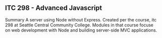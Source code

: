 ITC 298 - Advanced Javascript 
--------

Summary
  A server using Node without Express. Created per the course, itc 298 at Seattle Central Community College.
  Modules in that course focuse on web development with Node and building server-side MVC applications.